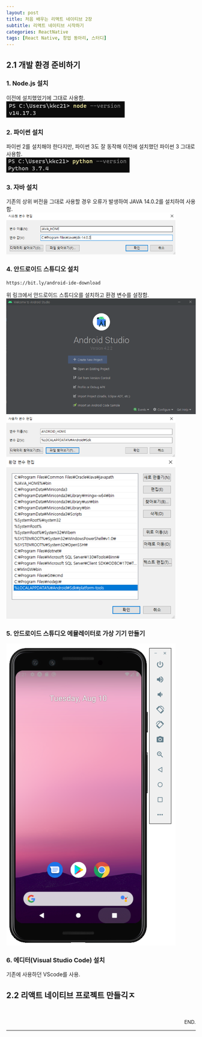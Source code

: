 ```yaml
---
layout: post
title: 처음 배우는 리액트 네이티브 2장
subtitle: 리액트 네이티브 시작하기
categories: ReactNative
tags: [React Native, 창업 동아리, 스터디]
---
```


## 2.1 개발 환경 준비하기

### 1. Node.js 설치
  이전에 설치했었기에 그대로 사용함.  
  <img src="/assets/images/210810_ch02/nodeJs_version_check.PNG">

### 2. 파이썬 설치
  파이썬 2를 설치해야 한다지만, 파이썬 3도 잘 동작해 이전에 설치했던 파이썬 3 그대로 사용함.  
  <img src="/assets/images/210810_ch02/python_version_check.PNG">

### 3. 자바 설치
  기존의 상위 버전을 그대로 사용할 경우 오류가 발생하여 JAVA 14.0.2를 설치하여 사용함.  
  <img src="/assets/images/210810_ch02/java_version_check.PNG" style="width:450px; object-fit:contain">

### 4. 안드로이드 스튜디오 설치
    https://bit.ly/android-ide-download
  
  위 링크에서 안드로이드 스튜디오를 설치하고 환경 변수를 설정함.  
  <img src="/assets/images/210810_ch02/AndroidStudio_home.PNG">  
  <img src="/assets/images/210810_ch02/AndroidStudio_user_variable_change.PNG" style="width:450px; object-fit:contain">
  <img src="/assets/images/210810_ch02/AndroidStudio_system_variable_change.PNG" style="width:450px; object-fit:contain">

### 5. 안드로이드 스튜디오 에뮬레이터로 가상 기기 만들기
  <img src="/assets/images/210810_ch02/AndroidStudio_emulator.PNG" style="width:450px; object-fit:contain">

### 6. 에디터(Visual Studio Code) 설치
  기존에 사용하던 VScode를 사용.


## 2.2 리액트 네이티브 프로젝트 만들긱ㅈ

<div style="font-size:13px; text-align:right">
<br/><br/>
END.</div>

---